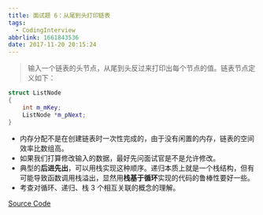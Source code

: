 ```yaml
---
title: 面试题 6：从尾到头打印链表
tags:
  - CodingInterview
abbrlink: 1661843536
date: 2017-11-20 20:15:24
---
```

> 输入一个链表的头节点，从尾到头反过来打印出每个节点的值。链表节点定义如下：

```cpp
struct ListNode 
{
    int m_mKey;
    ListNode *m_pNext;
}
```
* 内存分配不是在创建链表时一次性完成的，由于没有闲置的内存，链表的空间效率比数组高。
* 如果我们打算修改输入的数据，最好先问面试官是不是允许修改。
* 典型的**后进先出**，可以用栈实现这种顺序。递归本质上就是一个栈结构，但有可能导致函数调用栈溢出，显然用**栈基于循环**实现的代码的鲁棒性要好一些。
* 考查对循环、递归、栈 3 个相互关联的概念的理解。

[Source Code](https://gist.githubusercontent.com/necusjz/39107507d9eb6a1736ee4e8cb98ef35f/raw/3aa2ee894f7880b74a5986bab68f47873f148d9d/06_PrintListInReversedOrder.cpp)
